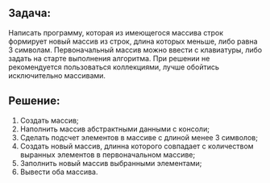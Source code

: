 ## Задача:

Написать программу, которая из имеющегося массива строк формирует новый массив из строк, длина которых меньше, либо равна 3 символам. Первоначальный массив можно ввести с клавиатуры, либо задать на старте выполнения алгоритма. При решении не рекомендуется пользоваться коллекциями, лучше обойтись исключительно массивами.

## Решение:

1. Создать массив;
2. Наполнить массив абстрактными данными с консоли;
3. Сделать подсчет элементов в массиве с длиной менее 3 символов;
4. Создать новый массив, длинна которого совпадает с количеством выранных элементов в первоначальном массиве;
5. Заполнить новый массив выбранными элементами;
6. Вывести оба массива.